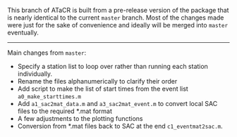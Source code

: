 This branch of ATaCR is built from a pre-release version of the package that is nearly identical to the current `master` branch. Most of the changes made were just for the sake of convenience and ideally will be merged into `master` eventually.

---

Main changes from `master`:
-   Specify a station list to loop over rather than running each station individually.
-   Rename the files alphanumerically to clarify their order
-   Add script to make the list of start times from the event list `a0_make_starttimes.m`
-   Add `a1_sac2mat_data.m` and `a3_sac2mat_event.m` to convert local SAC files to the required *.mat format
-   A few adjustments to the plotting functions
-   Conversion from *.mat files back to SAC at the end `c1_eventmat2sac.m`.

